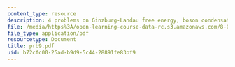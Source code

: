 ```yaml
---
content_type: resource
description: 4 problems on Ginzburg-Landau free energy, boson condensation.
file: /media/https%3A/open-learning-course-data-rc.s3.amazonaws.com/8-08-statistical-physics-ii-spring-2005/b72cfc0025adb9d95c4428891fe83bf9_prb9.pdf
file_type: application/pdf
resourcetype: Document
title: prb9.pdf
uid: b72cfc00-25ad-b9d9-5c44-28891fe83bf9
---
```

